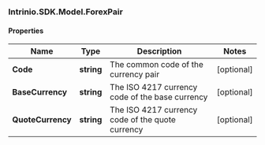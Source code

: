 ### Intrinio.SDK.Model.ForexPair
#### Properties

Name | Type | Description | Notes
------------ | ------------- | ------------- | -------------
**Code** | **string** | The common code of the currency pair | [optional] 
**BaseCurrency** | **string** | The ISO 4217 currency code of the base currency | [optional] 
**QuoteCurrency** | **string** | The ISO 4217 currency code of the quote currency | [optional] 

